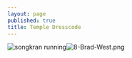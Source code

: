 ```yaml
---
layout: page
published: true
title: Temple Dresscode
---
```

![songkran running]({{site.baseurl}}/images/8-Brad-West.png)![8-Brad-West.png]({{site.baseurl}}/images/8-Brad-West.png)
